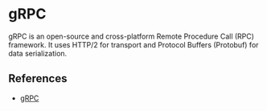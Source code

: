 # gRPC

gRPC is an open-source and cross-platform Remote Procedure Call (RPC) framework. It uses HTTP/2 for transport and Protocol Buffers (Protobuf) for data serialization.

## References

* [gRPC](https://grpc.io/docs/what-is-grpc/introduction/)